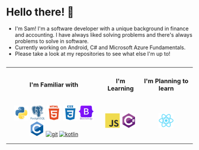 <h1> Hello there! 👋 </h1>

- I'm Sam! I'm a software developer with a unique background in finance and accounting. I have always liked solving problems and there's always problems to solve in software.
- Currently working on Android, C# and Microsoft Azure Fundamentals.
- Please take a look at my repositories to see what else I'm up to!
  
<table align="left">
  <tr align="center">
    <th><h3>I'm Familiar with</h3></th>
    <th><h3>I'm Learning</h3></th>
    <th><h3>I'm Planning to learn</h3></th>
  </tr>
  <tr align="center">
    <td><!--Familiar with-->
      <p> 
        <a href="https://www.python.org" target="_blank" rel="noreferrer">
          <img src="https://raw.githubusercontent.com/devicons/devicon/master/icons/python/python-original.svg" alt="python" width="40" height="40"/></a> 
        <a href="https://www.postgresql.org" target="_blank" rel="noreferrer">
          <img src="https://raw.githubusercontent.com/devicons/devicon/master/icons/postgresql/postgresql-plain-wordmark.svg" alt="postgresql" width="40" height="40"/></a> 
        <a href="https://www.w3.org/html/" target="_blank" rel="noreferrer">
          <img src="https://raw.githubusercontent.com/devicons/devicon/master/icons/html5/html5-plain-wordmark.svg" alt="html5" width="40" height="40"/></a>
         <a href="https://www.w3.org/Style/CSS/" target="_blank" rel="noreferrer">
          <img src="https://raw.githubusercontent.com/devicons/devicon/master/icons/css3/css3-plain-wordmark.svg" alt="css3" width="40" height="40"/></a> 
        <a href="https://getbootstrap.com" target="_blank" rel="noreferrer">
          <img src="https://raw.githubusercontent.com/devicons/devicon/master/icons/bootstrap/bootstrap-original-wordmark.svg" alt="bootstrap" width="40" height="40"/></a> 
        <a href="https://www.cprogramming.com/" target="_blank" rel="noreferrer">
          <img src="https://raw.githubusercontent.com/devicons/devicon/master/icons/c/c-original.svg" alt="c" width="40" height="40"/></a> 
        <a href="https://git-scm.com/" target="_blank" rel="noreferrer">
          <img src="https://www.vectorlogo.zone/logos/git-scm/git-scm-icon.svg" alt="git" width="40" height="40"/></a>
        <a href="https://kotlinlang.org" target="_blank" rel="noreferrer">  
          <img src="https://www.vectorlogo.zone/logos/kotlinlang/kotlinlang-icon.svg" alt="kotlin" width="40" height="40"/></a> 
      </p>
    </td>
    <td><!--Learning with-->
      <p>
        <a href="https://developer.mozilla.org/en-US/docs/Web/JavaScript" target="_blank" rel="noreferrer">  
          <img src="https://raw.githubusercontent.com/devicons/devicon/master/icons/javascript/javascript-original.svg" alt="javascript" width="40" height="40"/></a> 
        <a href="https://dotnet.microsoft.com/en-us/languages/csharp" target="_blank" rel="noreferrer"> 
          <img src="https://raw.githubusercontent.com/devicons/devicon/master/icons/csharp/csharp-original.svg" alt="csharp" width="40" height="40"/></a> 
      </p>
    </td>
    <td><!--Planning with-->
      <p>
        <a href="https://react.dev/" target="_blank" rel="noreferrer">
            <img src="https://raw.githubusercontent.com/devicons/devicon/master/icons/react/react-original.svg" alt="react" width="40" height="40"/></a> 
      </p>
    </td>
  </tr>
</table>



